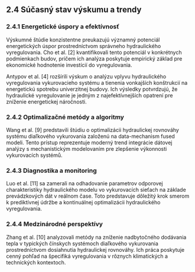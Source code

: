 
## 2.4 Súčasný stav výskumu a trendy

### 2.4.1 Energetické úspory a efektívnosť

Výskumné štúdie konzistentne preukazujú významný potenciál energetických úspor prostredníctvom správneho hydraulického vyregulovania. Cho et al. [2] kvantifikovali tento potenciál v konkrétnych podmienkach budov, pričem ich analýza poskytuje empirický základ pre ekonomické hodnotenie investícií do vyregulovania.

Antypov et al. [4] rozšírili výskum o analýzu vplyvu hydraulického vyregulovania vykurovacieho systému a tienenia vonkajších konštrukcií na energetickú spotrebu univerzitnej budovy. Ich výsledky potvrdzujú, že hydraulické vyregulovanie je jedným z najefektívnejších opatrení pre zníženie energetickej náročnosti.

### 2.4.2 Optimalizačné metódy a algoritmy

Wang et al. [9] predstavili štúdiu o optimalizácii hydraulickej rovnováhy systému diaľkového vykurovania založenú na data-mechanism fused modeli. Tento prístup reprezentuje moderný trend integrácie dátovej analýzy s mechanistickým modelovaním pre zlepšenie výkonnosti vykurovacích systémů.

### 2.4.3 Diagnostika a monitoring

Luo et al. [11] sa zamerali na odhadovanie parametrov odporovej charakteristiky hydraulického modelu vo vykurovacích sieťach na základe prevádzkových dát v reálnom čase. Toto predstavuje dôležitý krok smerom k prediktívnej údržbe a kontinuálnej optimalizácii hydraulického vyregulovania.

### 2.4.4 Medzinárodné perspektívy

Zhang et al. [10] analyzovali metódy na zníženie nadbytočného dodávania tepla v typických čínskych systémoch diaľkového vykurovania prostredníctvom dosiahnutia hydraulickej rovnováhy. Ich práca poskytuje cenný pohľad na špecifiká vyregulovania v rôznych klimatických a technických kontextoch.
        